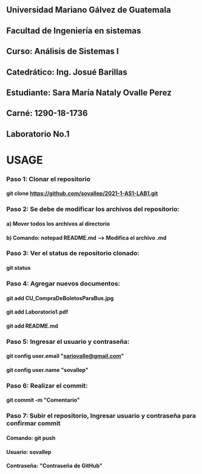 ## Universidad Mariano Gálvez de Guatemala
## Facultad de Ingeniería en sistemas
## Curso: Análisis de Sistemas I
## Catedrático: Ing. Josué Barillas
## Estudiante: Sara María Nataly Ovalle Perez
## Carné: 1290-18-1736
## Laboratorio No.1


USAGE
=============
### Paso 1: Clonar el repositorio
#### git clone https://github.com/sovallep/2021-1-AS1-LAB1.git

### Paso 2: Se debe de modificar los archivos del repositorio:
#### a) Mover todos los archivos al directorio
#### b) Comando: notepad README.md  --> Modifica el archivo .md

### Paso 3: Ver el status de repositorio clonado:
#### git status

### Paso 4: Agregar nuevos documentos:
#### git add CU_CompraDeBoletosParaBus.jpg
#### git add Laboratorio1.pdf
#### git add README.md

### Paso 5: Ingresar el usuario y contraseña:
#### git config user.email "sariovalle@gmail.com"
#### git config user.name "sovallep"

### Paso 6: Realizar el commit:
#### git commit -m "Comentario"

### Paso 7: Subir el repositorio, Ingresar usuario y contraseña para confirmar commit
#### Comando: git push
#### Usuario: sovallep
#### Contraseña: "Contraseña de GitHub"
